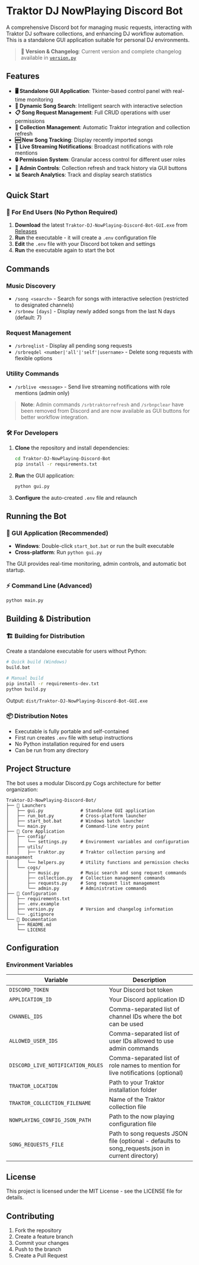 # Traktor DJ NowPlaying Discord Bot

A comprehensive Discord bot for managing music requests, interacting with Traktor DJ software collections, and enhancing DJ workflow automation. This is a standalone GUI application suitable for personal DJ environments.

> **📝 Version & Changelog**: Current version and complete changelog available in [`version.py`](version.py)

## Features

- **🖥️ Standalone GUI Application**: Tkinter-based control panel with real-time monitoring
- **🎵 Dynamic Song Search**: Intelligent search with interactive selection
- **📋 Song Request Management**: Full CRUD operations with user permissions
- **📂 Collection Management**: Automatic Traktor integration and collection refresh
- **🆕 New Song Tracking**: Display recently imported songs
- **📢 Live Streaming Notifications**: Broadcast notifications with role mentions
- **🔒 Permission System**: Granular access control for different user roles
- **🧹 Admin Controls**: Collection refresh and track history via GUI buttons
- **📊 Search Analytics**: Track and display search statistics

## Quick Start

### 🎯 For End Users (No Python Required)

1. **Download** the latest `Traktor-DJ-NowPlaying-Discord-Bot-GUI.exe` from [Releases](https://github.com/your-repo/releases)
2. **Run** the executable - it will create a `.env` configuration file
3. **Edit** the `.env` file with your Discord bot token and settings
4. **Run** the executable again to start the bot

## Commands

### Music Discovery
- `/song <search>` - Search for songs with interactive selection (restricted to designated channels)
- `/srbnew [days]` - Display newly added songs from the last N days (default: 7)

### Request Management
- `/srbreqlist` - Display all pending song requests
- `/srbreqdel <number|'all'|'self'|username>` - Delete song requests with flexible options

### Utility Commands
- `/srblive <message>` - Send live streaming notifications with role mentions (admin only)

> **Note**: Admin commands `/srbtraktorrefresh` and `/srbnpclear` have been removed from Discord and are now available as GUI buttons for better workflow integration.

### 🛠️ For Developers

1. **Clone** the repository and install dependencies:
   ```bash   git clone <your-repo-url>
   cd Traktor-DJ-NowPlaying-Discord-Bot
   pip install -r requirements.txt
   ```

2. **Run** the GUI application:
   ```bash
   python gui.py
   ```

3. **Configure** the auto-created `.env` file and relaunch

## Running the Bot

### 🚀 GUI Application (Recommended)
- **Windows**: Double-click `start_bot.bat` or run the built executable
- **Cross-platform**: Run `python gui.py`

The GUI provides real-time monitoring, admin controls, and automatic bot startup.

### ⚡ Command Line (Advanced)
```bash
python main.py
```

## Building & Distribution

### 🏗️ Building for Distribution

Create a standalone executable for users without Python:

```bash
# Quick build (Windows)
build.bat

# Manual build
pip install -r requirements-dev.txt
python build.py
```

Output: `dist/Traktor-DJ-NowPlaying-Discord-Bot-GUI.exe`

### 📦 Distribution Notes
- Executable is fully portable and self-contained
- First run creates `.env` file with setup instructions
- No Python installation required for end users
- Can be run from any directory

## Project Structure

The bot uses a modular Discord.py Cogs architecture for better organization:

```
Traktor-DJ-NowPlaying-Discord-Bot/
├── 🚀 Launchers
│   ├── gui.py              # Standalone GUI application
│   ├── run_bot.py          # Cross-platform launcher
│   ├── start_bot.bat       # Windows batch launcher
│   └── main.py             # Command-line entry point
├── 📁 Core Application
│   ├── config/
│   │   └── settings.py     # Environment variables and configuration
│   ├── utils/
│   │   ├── traktor.py      # Traktor collection parsing and management
│   │   └── helpers.py      # Utility functions and permission checks
│   └── cogs/
│       ├── music.py        # Music search and song request commands
│       ├── collection.py   # Collection management commands
│       ├── requests.py     # Song request list management
│       └── admin.py        # Administrative commands
├── 📄 Configuration
│   ├── requirements.txt
│   ├── .env.example
│   ├── version.py          # Version and changelog information
│   └── .gitignore
└── 📖 Documentation
    ├── README.md
    └── LICENSE
```

## Configuration

### Environment Variables

| Variable | Description |
|----------|-------------|
| `DISCORD_TOKEN` | Your Discord bot token |
| `APPLICATION_ID` | Your Discord application ID |
| `CHANNEL_IDS` | Comma-separated list of channel IDs where the bot can be used |
| `ALLOWED_USER_IDS` | Comma-separated list of user IDs allowed to use admin commands |
| `DISCORD_LIVE_NOTIFICATION_ROLES` | Comma-separated list of role names to mention for live notifications (optional) |
| `TRAKTOR_LOCATION` | Path to your Traktor installation folder |
| `TRAKTOR_COLLECTION_FILENAME` | Name of the Traktor collection file |
| `NOWPLAYING_CONFIG_JSON_PATH` | Path to the now playing configuration file |
| `SONG_REQUESTS_FILE` | Path to song requests JSON file (optional - defaults to song_requests.json in current directory) |

## License

This project is licensed under the MIT License - see the LICENSE file for details.

## Contributing

1. Fork the repository
2. Create a feature branch
3. Commit your changes
4. Push to the branch
5. Create a Pull Request
